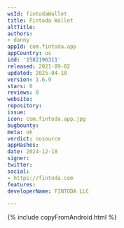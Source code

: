 ```yaml
---
wsId: fintodaWallet
title: Fintoda Wallet
altTitle: 
authors:
- danny
appId: com.fintoda.app
appCountry: us
idd: '1582196311'
released: 2021-09-02
updated: 2025-04-10
version: 1.6.9
stars: 0
reviews: 0
website: 
repository: 
issue: 
icon: com.fintoda.app.jpg
bugbounty: 
meta: ok
verdict: nosource
appHashes: 
date: 2024-12-18
signer: 
twitter: 
social:
- https://fintoda.com
features: 
developerName: FINTODA LLC

---
```


{% include copyFromAndroid.html %}
